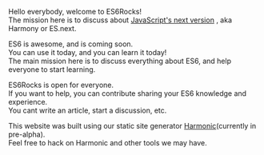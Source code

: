<!--
layout: post
title: hello world
date: 2014-05-17T08:18:47.847Z
comments: true
published: true
keywords: JavaScript, ES6
description: Hello world post
categories: JavaScript, ES6
authorName: Jaydson
authorPicture: 453720347620032512/UM2nE21c_400x400
authorTwitter: jaydson
-->
Hello everybody, welcome to ES6Rocks!  
The mission here is to discuss about [JavaScript's next version](http://wiki.ecmascript.org/doku.php?id=harmony:specification_drafts) , aka Harmony or ES.next.  

ES6 is awesome, and is coming soon.  
You can use it today, and you can learn it today!  
The main mission here is to discuss everything about ES6, and help everyone to start learning.  

ES6Rocks is open for everyone.  
If you want to help, you can contribute sharing your ES6 knowledge and experience.  
You cant write an article, start a discussion, etc.  

<!--more-->

This website was built using our static site generator [Harmonic](https://github.com/es6rocks/harmonic/)(currently in pre-alpha).  
Feel free to hack on Harmonic and other tools we may have.  

